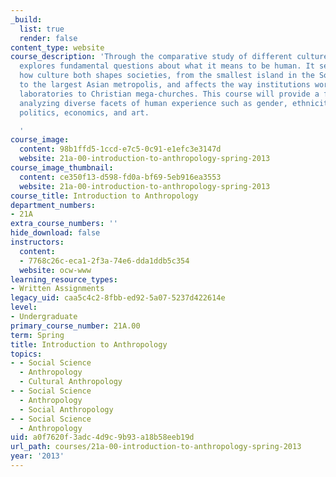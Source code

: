```yaml
---
_build:
  list: true
  render: false
content_type: website
course_description: 'Through the comparative study of different cultures, anthropology
  explores fundamental questions about what it means to be human. It seeks to understand
  how culture both shapes societies, from the smallest island in the South Pacific
  to the largest Asian metropolis, and affects the way institutions work, from scientific
  laboratories to Christian mega-churches. This course will provide a framework for
  analyzing diverse facets of human experience such as gender, ethnicity, language,
  politics, economics, and art.

  '
course_image:
  content: 98b1ffd5-1ccd-e7c5-0c91-e1efc3e3147d
  website: 21a-00-introduction-to-anthropology-spring-2013
course_image_thumbnail:
  content: ce350f13-d598-fd0a-bf69-5eb916ea3553
  website: 21a-00-introduction-to-anthropology-spring-2013
course_title: Introduction to Anthropology
department_numbers:
- 21A
extra_course_numbers: ''
hide_download: false
instructors:
  content:
  - 7768c26c-eca1-2f3a-74e6-dda1ddb5c354
  website: ocw-www
learning_resource_types:
- Written Assignments
legacy_uid: caa5c4c2-8fbb-ed92-5a07-5237d422614e
level:
- Undergraduate
primary_course_number: 21A.00
term: Spring
title: Introduction to Anthropology
topics:
- - Social Science
  - Anthropology
  - Cultural Anthropology
- - Social Science
  - Anthropology
  - Social Anthropology
- - Social Science
  - Anthropology
uid: a0f7620f-3adc-4d9c-9b93-a18b58eeb19d
url_path: courses/21a-00-introduction-to-anthropology-spring-2013
year: '2013'
---
```

